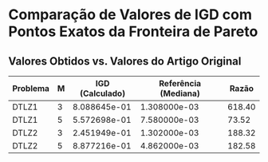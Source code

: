 # Comparação de Valores de IGD com Pontos Exatos da Fronteira de Pareto

## Valores Obtidos vs. Valores do Artigo Original

| Problema | M | IGD (Calculado) | Referência (Mediana) | Razão |
|----------|---|-----------------|----------------------|-------|
| DTLZ1 | 3 | 8.088645e-01 | 1.308000e-03 | 618.40 |
| DTLZ1 | 5 | 5.572698e-01 | 7.580000e-03 | 73.52 |
| DTLZ2 | 3 | 2.451949e-01 | 1.302000e-03 | 188.32 |
| DTLZ2 | 5 | 8.877216e-01 | 4.862000e-03 | 182.58 |
